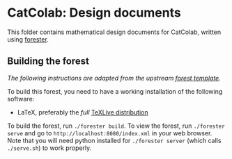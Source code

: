 # CatColab: Design documents

This folder contains mathematical design documents for CatColab,
written using [forester](https://sr.ht/~jonsterling/forester/).

## Building the forest

*The following instructions are adapted from the upstream [forest template](https://git.sr.ht/~jonsterling/forest-template).*

To build this forest, you need to have a working installation of the following software:

- LaTeX, preferably the _full_ [TeXLive distribution](https://tug.org/texlive/)

To build the forest, run `./forester build`. To view the forest, run `./forester serve` and go to `http://localhost:8080/index.xml` in your web browser. Note that you will need python installed for `./forester server` (which calls `./serve.sh`) to work properly.
